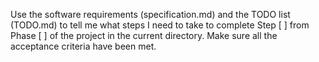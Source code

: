 Use the software requirements (specification.md) and the TODO list (TODO.md) to tell me what steps I need to take to complete Step [ ] from Phase [ ] of the project in the current directory. Make sure all the acceptance criteria have been met.